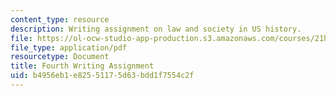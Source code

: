 ```yaml
---
content_type: resource
description: Writing assignment on law and society in US history.
file: https://ol-ocw-studio-app-production.s3.amazonaws.com/courses/21h-224-law-and-society-in-us-history-spring-2003/b4956eb1e82551175d63bdd1f7554c2f_lawandsocfouagnment503.pdf
file_type: application/pdf
resourcetype: Document
title: Fourth Writing Assignment
uid: b4956eb1-e825-5117-5d63-bdd1f7554c2f
---
```

